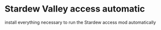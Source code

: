 # Stardew Valley access automatic
 install everything necessary to run the Stardew access mod automatically
